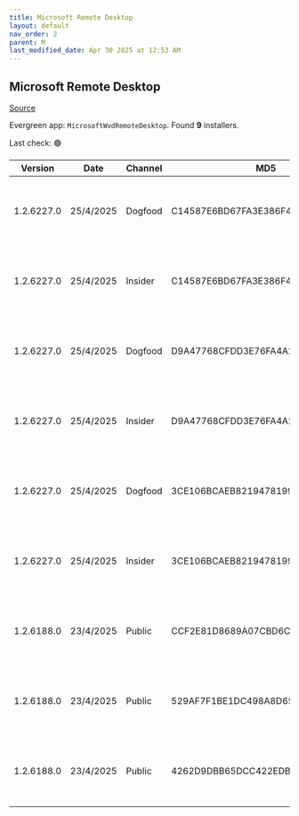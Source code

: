 ```yaml
---
title: Microsoft Remote Desktop
layout: default
nav_order: 2
parent: M
last_modified_date: Apr 30 2025 at 12:53 AM
---
```


## Microsoft Remote Desktop

[Source](https://docs.microsoft.com/en-us/azure/virtual-desktop/connect-windows-7-10)

Evergreen app: `MicrosoftWvdRemoteDesktop`. Found **9** installers.

Last check: 🟢

| Version    | Date      | Channel | MD5                              | Sha2                                                                                                                             | Architecture | URI                                                                                                                                                                                                                                                                  |
| ---------- | --------- | ------- | -------------------------------- | -------------------------------------------------------------------------------------------------------------------------------- | ------------ | -------------------------------------------------------------------------------------------------------------------------------------------------------------------------------------------------------------------------------------------------------------------- |
| 1.2.6227.0 | 25/4/2025 | Dogfood | C14587E6BD67FA3E386F4FEFBE96FC67 | D21BA03B0FCB4F965CD5AFC60329D0641A74293C127DC2496EA092B4A82E07B61E709916FBD19635D02741D98C7AF574CA0F97EACC2E72ACC7140AB1EDBB24C4 | ARM64        | [https://res.cdn.office.net/remote-desktop-windows-client/485a92b6-3318-4e39-80fe-ba89d50e4c40/RemoteDesktop_1.2.6227.0_ARM64.msi](https://res.cdn.office.net/remote-desktop-windows-client/485a92b6-3318-4e39-80fe-ba89d50e4c40/RemoteDesktop_1.2.6227.0_ARM64.msi) |
| 1.2.6227.0 | 25/4/2025 | Insider | C14587E6BD67FA3E386F4FEFBE96FC67 | D21BA03B0FCB4F965CD5AFC60329D0641A74293C127DC2496EA092B4A82E07B61E709916FBD19635D02741D98C7AF574CA0F97EACC2E72ACC7140AB1EDBB24C4 | ARM64        | [https://res.cdn.office.net/remote-desktop-windows-client/485a92b6-3318-4e39-80fe-ba89d50e4c40/RemoteDesktop_1.2.6227.0_ARM64.msi](https://res.cdn.office.net/remote-desktop-windows-client/485a92b6-3318-4e39-80fe-ba89d50e4c40/RemoteDesktop_1.2.6227.0_ARM64.msi) |
| 1.2.6227.0 | 25/4/2025 | Dogfood | D9A47768CFDD3E76FA4A2D5DC8373317 | 1F6B2A499AB545CDE74FB688A68A79804CAF968DC438CD78761E9954DEEC9896EC480678BE428EC717B452637C44DEC977A676D2E6D7360E6EDD85FF29C7D26C | x64          | [https://res.cdn.office.net/remote-desktop-windows-client/2e58aae3-a7bb-466b-8f73-4fc7729a7ee7/RemoteDesktop_1.2.6227.0_x64.msi](https://res.cdn.office.net/remote-desktop-windows-client/2e58aae3-a7bb-466b-8f73-4fc7729a7ee7/RemoteDesktop_1.2.6227.0_x64.msi)     |
| 1.2.6227.0 | 25/4/2025 | Insider | D9A47768CFDD3E76FA4A2D5DC8373317 | 1F6B2A499AB545CDE74FB688A68A79804CAF968DC438CD78761E9954DEEC9896EC480678BE428EC717B452637C44DEC977A676D2E6D7360E6EDD85FF29C7D26C | x64          | [https://res.cdn.office.net/remote-desktop-windows-client/2e58aae3-a7bb-466b-8f73-4fc7729a7ee7/RemoteDesktop_1.2.6227.0_x64.msi](https://res.cdn.office.net/remote-desktop-windows-client/2e58aae3-a7bb-466b-8f73-4fc7729a7ee7/RemoteDesktop_1.2.6227.0_x64.msi)     |
| 1.2.6227.0 | 25/4/2025 | Dogfood | 3CE106BCAEB821947819960E997C8A43 | CB1E95232960E5B0D6308FC316D069F7F8FD67C7495185B9C823FFBD5404560C28DBD8047D9A84C30D28FE7B680C88CC4265BE7CCA1810BEFBC947AF295E835D | x86          | [https://res.cdn.office.net/remote-desktop-windows-client/a98248d2-b879-47c3-afc4-12dddb242092/RemoteDesktop_1.2.6227.0_x86.msi](https://res.cdn.office.net/remote-desktop-windows-client/a98248d2-b879-47c3-afc4-12dddb242092/RemoteDesktop_1.2.6227.0_x86.msi)     |
| 1.2.6227.0 | 25/4/2025 | Insider | 3CE106BCAEB821947819960E997C8A43 | CB1E95232960E5B0D6308FC316D069F7F8FD67C7495185B9C823FFBD5404560C28DBD8047D9A84C30D28FE7B680C88CC4265BE7CCA1810BEFBC947AF295E835D | x86          | [https://res.cdn.office.net/remote-desktop-windows-client/a98248d2-b879-47c3-afc4-12dddb242092/RemoteDesktop_1.2.6227.0_x86.msi](https://res.cdn.office.net/remote-desktop-windows-client/a98248d2-b879-47c3-afc4-12dddb242092/RemoteDesktop_1.2.6227.0_x86.msi)     |
| 1.2.6188.0 | 23/4/2025 | Public  | CCF2E81D8689A07CBD6C8FADFEC0F2C3 | 66EAB24D31FAD431374DA0EC6AEDA33C2A72ACC8EDD142740D937CA00D4CCA210BC2B6AD5D55C0C540D9F20DFC44AFE6329DEA33B806576D64758DC9362B1991 | ARM64        | [https://res.cdn.office.net/remote-desktop-windows-client/64517f4b-98be-4ae5-b8c5-ef4be32ae396/RemoteDesktop_1.2.6188.0_ARM64.msi](https://res.cdn.office.net/remote-desktop-windows-client/64517f4b-98be-4ae5-b8c5-ef4be32ae396/RemoteDesktop_1.2.6188.0_ARM64.msi) |
| 1.2.6188.0 | 23/4/2025 | Public  | 529AF7F1BE1DC498A8D6568FB6E96BB7 | 2F25C1B13D61EC7756159924F13F7ECDA99DF35B8276E4F288DD528690571DDDEE0B0D735427313CD2B85146F931A11D8028B11CD8280CAA7481ACF1D6A9887A | x64          | [https://res.cdn.office.net/remote-desktop-windows-client/d6cc9368-0a14-4363-825f-77ed78439b6f/RemoteDesktop_1.2.6188.0_x64.msi](https://res.cdn.office.net/remote-desktop-windows-client/d6cc9368-0a14-4363-825f-77ed78439b6f/RemoteDesktop_1.2.6188.0_x64.msi)     |
| 1.2.6188.0 | 23/4/2025 | Public  | 4262D9DBB65DCC422EDBEB7CD6ABF913 | CAC0D0BC75E1D82985181F12C5ACFC9503D77F43FDB18EFB277DD560FC4F0DCE5D504793A37E19C250DB944E11CEE69FD368D27E9CBDF1622BB814B00F068534 | x86          | [https://res.cdn.office.net/remote-desktop-windows-client/d8c3f747-aa83-43dd-8018-e6a859a5b6dc/RemoteDesktop_1.2.6188.0_x86.msi](https://res.cdn.office.net/remote-desktop-windows-client/d8c3f747-aa83-43dd-8018-e6a859a5b6dc/RemoteDesktop_1.2.6188.0_x86.msi)     |
